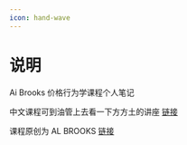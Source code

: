 ```yaml
---
icon: hand-wave
---
```


# 说明

Ai Brooks 价格行为学课程个人笔记

中文课程可到油管上去看一下方方土的讲座 [链接](https://www.youtube.com/@LouiePriceAction)

课程原创为 AL BROOKS [链接](https://www.brookstradingcourse.com/)
